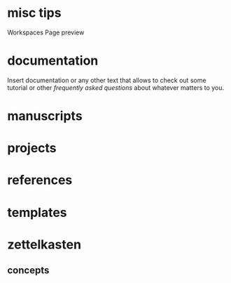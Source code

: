 # misc tips

Workspaces
Page preview






# documentation

Insert documentation or any other text that allows to check out some tutorial or other *frequently asked questions* about whatever matters to you.

# manuscripts



# projects

# references

# templates

# zettelkasten

## concepts

